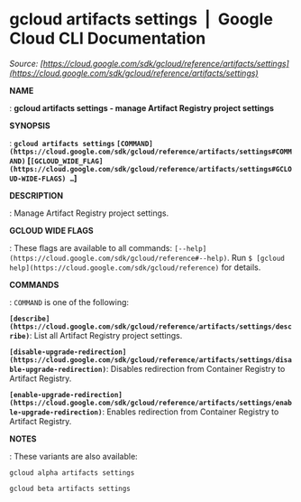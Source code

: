 # gcloud artifacts settings  |  Google Cloud CLI Documentation

*Source: [https://cloud.google.com/sdk/gcloud/reference/artifacts/settings](https://cloud.google.com/sdk/gcloud/reference/artifacts/settings)*

**NAME**

: **gcloud artifacts settings - manage Artifact Registry project settings**

**SYNOPSIS**

: **`gcloud artifacts settings` `[COMMAND](https://cloud.google.com/sdk/gcloud/reference/artifacts/settings#COMMAND)` [`[GCLOUD_WIDE_FLAG](https://cloud.google.com/sdk/gcloud/reference/artifacts/settings#GCLOUD-WIDE-FLAGS) …`]**

**DESCRIPTION**

: Manage Artifact Registry project settings.

**GCLOUD WIDE FLAGS**

: These flags are available to all commands: `[--help](https://cloud.google.com/sdk/gcloud/reference#--help)`.
Run `$ [gcloud help](https://cloud.google.com/sdk/gcloud/reference)` for details.

**COMMANDS**

: ``COMMAND`` is one of the following:

**`[describe](https://cloud.google.com/sdk/gcloud/reference/artifacts/settings/describe)`**:
List all Artifact Registry project settings.

**`[disable-upgrade-redirection](https://cloud.google.com/sdk/gcloud/reference/artifacts/settings/disable-upgrade-redirection)`**:
Disables redirection from Container Registry to Artifact Registry.

**`[enable-upgrade-redirection](https://cloud.google.com/sdk/gcloud/reference/artifacts/settings/enable-upgrade-redirection)`**:
Enables redirection from Container Registry to Artifact Registry.

**NOTES**

: These variants are also available:

```
gcloud alpha artifacts settings
```

```
gcloud beta artifacts settings
```